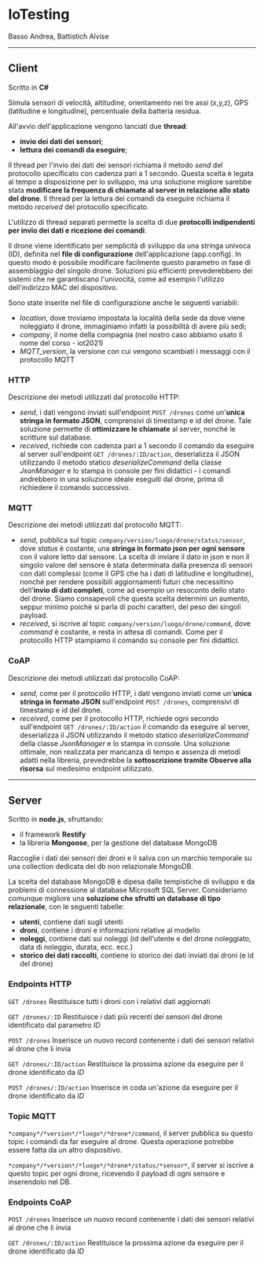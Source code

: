 # IoTesting

Basso Andrea,
Battistich Alvise

---

## Client
Scritto in **C#**

Simula sensori di velocità, altitudine, orientamento nei tre assi (x,y,z), GPS (latitudine e longitudine), percentuale della batteria residua.

All'avvio dell'applicazione vengono lanciati due **thread**:
  - **invio dei dati dei sensori**; 
  - **lettura dei comandi da eseguire**;
 
 Il thread per l'invio dei dati dei sensori richiama il metodo *send* del protocollo specificato con cadenza pari a 1 secondo. Questa scelta è legata al tempo a disposizione per lo sviluppo, ma una soluzione migliore sarebbe stata **modificare la frequenza di chiamate al server in relazione allo stato del drone**.
 Il thread per la lettura dei comandi da eseguire richiama il metodo *received* del protocollo specificato. 
 
L'utilizzo di thread separati permette la scelta di due **protocolli indipendenti per invio dei dati e ricezione dei comandi**.

Il drone viene identificato per semplicità di sviluppo da una stringa univoca (ID), definita nel **file di configurazione** dell'applicazione (app.config). In questo modo è possibile modificare facilmente questo parametro in fase di assemblaggio del singolo drone. Soluzioni più efficienti prevederebbero dei sistemi che ne garantiscano l'univocità, come ad esempio l'utilizzo dell'indirizzo MAC del dispositivo.

Sono state inserite nel file di configurazione anche le seguenti variabili:
  - *location*, dove troviamo impostata la località della sede da dove viene noleggiato il drone, immaginiamo infatti la possibilità di avere più sedi;
  - *company*, il nome della compagnia (nel nostro caso abbiamo usato il nome del corso - iot2021)
  - *MQTT_version*, la versione con cui vengono scambiati i messaggi con il protocollo MQTT

  ### HTTP
  Descrizione dei metodi utilizzati dal protocollo HTTP:
  - *send*, i dati vengono inviati sull'endpoint `POST /drones` come un'**unica stringa in formato JSON**, comprensivi di timestamp e id del drone. Tale soluzione permette di **ottimizzare le chiamate** al server, nonché le scritture sul database.
  - *received*, richiede con cadenza pari a 1 secondo il comando da eseguire al server sull'endpoint `GET /drones/:ID/action`, deserializza il JSON utilizzando il metodo statico *deserializeCommand* della classe *JsonManager* e lo stampa in console per fini didattici - i comandi andrebbero in una soluzione ideale eseguiti dal drone, prima di richiedere il comando successivo.

  ### MQTT
  Descrizione dei metodi utilizzati dal protocollo MQTT:
  - *send*, pubblica sul topic `company/version/luogo/drone/status/sensor`, dove *status* è costante, una **stringa in formato json per ogni sensore** con il valore letto dal sensore. La scelta di inviare il dato in json e non il singolo valore del sensore è stata determinata dalla presenza di sensori con dati complessi (come il GPS che ha i dati di latitudine e longitudine), nonché per rendere possibili aggiornamenti futuri che necessitino dell'**invio di dati completi**, come ad esempio un resoconto dello stato del drone. Siamo consapevoli che questa scelta determini un aumento, seppur minimo poichè si parla di pochi caratteri, del peso dei singoli payload.
  - *received*, si iscrive al topic `company/version/luogo/drone/command`, dove *command* è costante, e resta in attesa di comandi. Come per il protocollo HTTP stampiamo il comando su console per fini didattici.
  
  ### CoAP
  Descrizione dei metodi utilizzati dal protocollo CoAP:
  - *send*, come per il protocollo HTTP, i dati vengono inviati come un'**unica stringa in formato JSON** sull'endpoint `POST /drones`, comprensivi di timestamp e id del drone.
  - *received*, come per il protocollo HTTP, richiede ogni secondo sull'endpoint `GET /drones/:ID/action` il comando da eseguire al server, deserializza il JSON utilizzando il metodo statico *deserializeCommand* della classe *JsonManager* e lo stampa in console. Una soluzione ottimale, non realizzata per mancanza di tempo e assenza di metodi adatti nella libreria, prevedrebbe la **sottoscrizione tramite Observe alla risorsa** sul medesimo endpoint utilizzato.
---

## Server
Scritto in **node.js**, sfruttando:
  - il framework **Restify**
  - la libreria **Mongoose**, per la gestione del database MongoDB
 
Raccoglie i dati dei sensori dei droni e li salva con un marchio temporale su una collection dedicata del db non relazionale MongoDB. 

La scelta del database MongoDB è dipesa dalle tempistiche di sviluppo e da problemi di connessione al database Microsoft SQL Server. Consideriamo comunque migliore una **soluzione che sfrutti un database di tipo relazionale**, con le seguenti tabelle:
  - **utenti**, contiene dati sugli utenti
  - **droni**, contiene i droni e informazioni relative al modello
  - **noleggi**, contiene dati sui noleggi (id dell'utente e del drone noleggiato, data di noleggio, durata, ecc. ecc.)
  - **storico dei dati raccolti**, contiene lo storico dei dati inviati dai droni (e id del drone)

  ### Endpoints HTTP
  `GET /drones` Restituisce tutti i droni con i relativi dati aggiornati
  
  `GET /drones/:ID` Restituisce i dati più recenti dei sensori del drone identificato dal parametro *ID*
  
  `POST /drones` Inserisce un nuovo record contenente i dati dei sensori relativi al drone che li invia
  
  `GET /drones/:ID/action` Restituisce la prossima azione da eseguire per il drone identificato da *ID*
  
  `POST /drones/:ID/action` Inserisce in coda un'azione da eseguire per il drone identificato da *ID*
  
  ### Topic MQTT
  `*company*/*version*/*luogo*/*drone*/command`, il server pubblica su questo topic i comandi da far eseguire al drone. Questa operazione potrebbe essere fatta da un altro dispositivo.
  
  `*company*/*version*/*luogo*/*drone*/status/*sensor*`, il server si iscrive a questo topic per ogni drone, ricevendo il payload di ogni sensore e inserendolo nel DB.
  
  ### Endpoints CoAP
  `POST /drones` Inserisce un nuovo record contenente i dati dei sensori relativi al drone che li invia
  
  `GET /drones/:ID/action` Restituisce la prossima azione da eseguire per il drone identificato da *ID*
  

